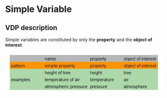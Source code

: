 # Simple Variable

## VDP description
Simple variables are constituted by only the **property** and the **object of interest**.

![simple](gfx/simple.JPG)

